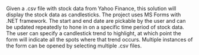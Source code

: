 Given a .csv file with stock data from Yahoo Finance, this solution will display the stock data as candlesticks. The project uses MS Forms with .NET framework. The start and end date are pickable by the user and can be updated repeatedly to hone in on a specific time period of stock data. The user can specify a candlestick trend to highlight, at which point the form will indicate all the spots where that trend occurs. Multiple instances of the form can be opened by selecting multiple .csv files.
